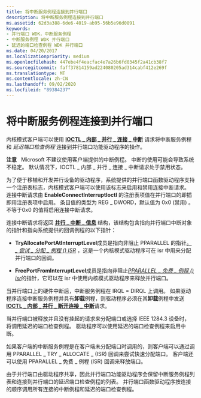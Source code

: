 ```yaml
---
title: 将中断服务例程连接到并行端口
description: 将中断服务例程连接到并行端口
ms.assetid: 62d3a388-6de6-4019-ab95-56b5e96d0891
keywords:
- 并行端口 WDK，中断服务例程
- 中断服务例程 WDK 并行端口
- 延迟的端口检查例程 WDK 并行端口
ms.date: 04/20/2017
ms.localizationpriority: medium
ms.openlocfilehash: 447ebe4f4eacfac4e7a26b6fd0345f2a41cb38f7
ms.sourcegitcommit: faff37814159ad224080205ad314cabf412e269f
ms.translationtype: MT
ms.contentlocale: zh-CN
ms.lasthandoff: 09/02/2020
ms.locfileid: "89384237"
---
```

# <a name="connecting-an-interrupt-service-routine-to-a-parallel-port"></a>将中断服务例程连接到并行端口





内核模式客户端可以使用 [**IOCTL \_ 内部 \_ 并行 \_ 连接 \_ 中断**](/windows-hardware/drivers/ddi/parallel/ni-parallel-ioctl_internal_parallel_connect_interrupt) 请求将中断服务例程和 *延迟端口检查例程* 连接到并行端口功能驱动程序的操作。

**注意**   Microsoft 不建议使用客户端提供的中断例程。 中断的使用可能会导致系统不稳定。 默认情况下，IOCTL \_ 内部 \_ 并行 \_ 连接 \_ 中断请求处于禁用状态。

 

为了便于移植和开发并行设备的驱动程序，系统提供的并行端口函数驱动程序支持一个注册表标志，内核模式客户端可以使用该标志来启用和禁用连接中断请求。 连接中断请求由 **EnableConnectInterruptIoctl** 的注册表项值在并行端口的即插即用注册表项中启用。 条目值的类型为 REG \_ DWORD，默认值为 0x0 (禁用) 。 不等于0x0 的值将启用连接中断请求。

连接中断请求将返回 [**并行 \_ 中断 \_ 信息**](/windows-hardware/drivers/ddi/parallel/ns-parallel-_parallel_interrupt_information) 结构，该结构包含指向并行端口中断对象的指针和指向系统提供的回调例程的以下指针：

-   **TryAllocatePortAtInterruptLevel**成员是指向非阻止 PPARALLEL 的指针[*。 \_ 尝试 \_ 分配 \_ 例程 () ISR*](/windows-hardware/drivers/ddi/parallel/nc-parallel-pparallel_try_allocate_routine) ，这是一个内核模式驱动程序可在 isr 中用来分配并行端口的回调。

-   **FreePortFromInterruptLevel**成员是指向非阻止[*PPARALLEL \_ 免费 \_ 例程 () isr*](/windows-hardware/drivers/ddi/parallel/nc-parallel-pparallel_free_routine)的指针，它可以在 isr 中使用内核模式驱动程序来释放并行端口。

当并行端口上的硬件中断后，中断服务例程在 IRQL = DIRQL 上调用。 如果驱动程序连接中断服务例程并具有**卸载**例程，则驱动程序必须在其**卸载**例程中发送[**IOCTL \_ 内部 \_ 并行 \_ 断开连接 \_ 中断**](/windows-hardware/drivers/ddi/parallel/ni-parallel-ioctl_internal_parallel_disconnect_interrupt)请求。

当并行端口被释放并且没有挂起的请求来分配端口或选择 IEEE 1284.3 设备时，将调用延迟的端口检查例程。 驱动程序可以使用延迟的端口检查例程来启用中断。

如果客户端的中断服务例程是在客户端未分配端口时调用的，则客户端可以通过调用 PPARALLEL \_ TRY \_ ALLOCATE \_ (ISR) 回调来尝试快速分配端口。 客户端还可以使用 PPARALLEL \_ 免费 \_ 例程 (ISR) 回调来释放端口。

由于并行端口由驱动程序共享，因此并行端口功能驱动程序会保留中断服务例程列表和连接到并行端口的延迟端口检查例程的列表。 并行端口函数驱动程序按连接的顺序调用所有连接的中断例程和延迟的端口检查例程。

 


